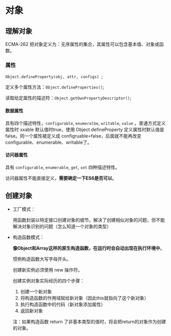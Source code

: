 # 对象

## 理解对象

ECMA-262 把对象定义为：无序属性的集合，其属性可以包含基本值、对象或函数。

### 属性

`Object.defineProperty(obj, attr, configs) `;

定义多个属性方法：`Object.defineProperties()`;

读取给定属性的描述符：`Object.getOwnPropertyDescriptor()`;

#### 数据属性

具有四个描述特性，`configurable`, `enumeralbe`, `writable`, `value` 。普通方式定义属性时 xxable 默认值时true，使用 Object.defineProperty 定义属性时默认值是 false。同一个属性被定义成 configruable=false，后面就不能再改变configurable、enumerable、writable了。

#### 访问器属性

具有 `configurable`, `enumerable`, `get`, `set` 四种描述特性。

访问器属性不能直接定义，**需要确定一下ES6是否可以**。

## 创建对象

- 工厂模式：

  用函数封装以特定接口创建对象的细节。解决了创建相似对象的问题，但不能解决对象识别的问题（怎么知道一个对象的类型）

- 构造函数模式：

  **像Object和Array这样的原生构造函数，在运行时会自动出现在执行环境中**。

  惯例构造函数大写字母开头。

  创建新实例必须使用 new 操作符。

  创建实例对象实际经历的四个步骤：

  1. 创建一个新对象
  2. 将构造函数的作用域赋给新对象（因此this就指向了这个新对象）
  3. 执行构造函数中的代码（新对象添加属性）
  4. 返回新对象

  注：如果构造函数 return 了非基本类型的值时，将会把return的对象作为创建的对象。

  

